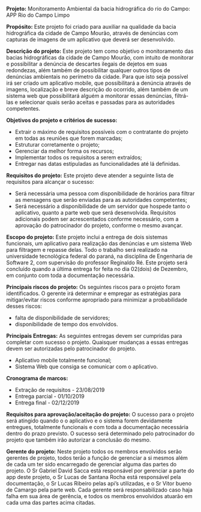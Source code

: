 **Projeto:** Monitoramento Ambiental da bacia hidrográfica do rio do Campo: APP Rio do Campo Limpo

**Propósito:** Este projeto foi criado para auxiliar na qualidade da bacia hidrográfica da cidade de Campo Mourão, através de denúncias com capturas de imagens de um aplicativo que deverá ser desenvolvido.

**Descrição do projeto:** Este projeto tem como objetivo o monitoramento das bacias hidrográficas da cidade de Campo Mourão, com intuito de monitorar e possibilitar a denúncia de descartes ilegais de dejetos em suas redondezas, além também de possibilitar qualquer outros tipos de denúncias ambientais no perímetro da cidade. Para que isto seja possível irá ser criado um aplicativo mobile, que possibilitará a denúncia através de imagens, localização e breve descrição do ocorrido, além também de um sistema web que possibilitará alguém a monitorar essas denúncias, filtrá-las e selecionar quais serão aceitas e passadas para as autoridades competentes.

**Objetivos do projeto e critérios de sucesso:** 
- Extrair o máximo de requisitos possíveis com o contratante do projeto em todas as reuniões que forem marcadas;
- Estruturar corretamente o projeto;
- Gerenciar da melhor forma os recursos;
- Implementar todos os requisitos a serem extraídos;
- Entregar nas datas estipuladas as funcionalidades até lá definidas.

**Requisitos do projeto:** Este projeto deve atender a seguinte lista de requisitos para alcançar o sucesso:
- Será necessária uma pessoa com disponibilidade de horários para filtrar as mensagens que serão enviadas para as autoridades competentes;
- Será necessário a disponibilidade de um servidor que hospede tanto o aplicativo, quanto a parte web que será desenvolvida.
Requisitos adicionais podem ser acrescentados conforme necessário, com a aprovação do patrocinador do projeto, conforme o mesmo avançar.

**Escopo do projeto:** Este projeto inclui a entrega de dois sistemas funcionais, um aplicativo para realização das denúncias e um sistema Web para filtragem e repasse delas. Todo o trabalho será realizado na universidade tecnológica federal do paraná, na disciplina de Engenharia de Software 2, com supervisão do professor Reginaldo Ré. Este projeto será concluído quando a última entrega for feita no dia 02(dois) de Dezembro, em conjunto com toda a documentação necessária.

**Principais riscos do projeto:** Os seguintes riscos para o projeto foram identificados. O gerente irá determinar e empregar as estratégias para mitigar/evitar riscos conforme apropriado para minimizar a probabilidade desses riscos:

- falta de disponibilidade de servidores;
- disponibilidade de tempo dos envolvidos.

**Principais Entregas:** As seguintes entregas devem ser cumpridas para completar com sucesso o projeto. Quaisquer mudanças a essas entregas devem ser autorizadas pelo patrocinador do projeto.

- Aplicativo mobile totalmente funcional;
- Sistema Web que consiga se comunicar com o aplicativo.

**Cronograma de marcos:**
- Extração de requisitos - 23/08/2019
- Entrega parcial - 01/10/2019
- Entrega final - 02/12/2019

**Requisitos para aprovação/aceitação do projeto:**
O sucesso para o projeto será atingido quando o o aplicativo e o sistema forem devidamente entregues, totalmente funcionais e com toda a documentação necessária dentro do prazo previsto. O sucesso será determinado pelo patrocinador do projeto que também irão autorizar a conclusão do mesmo.

**Gerente do projeto:** Neste projeto todos os membros envolvidos serão gerentes de projeto, todos terão a função de gerenciar a si mesmos além de cada um ter sido encarregado de gerenciar alguma das partes do projeto. O Sr Gabriel David Sacca está responsável por gerenciar a parte do app deste projeto, o Sr Lucas de Santana Rocha está responsável pela documentação, o Sr Lucas Ribeiro pelas api’s utilizadas, e o Sr Vitor bueno de Camargo pela parte web. Cada gerente será responsabilizado caso haja falha em sua área de gerência, e todos os membros envolvidos atuarão em cada uma das partes acima citadas.
